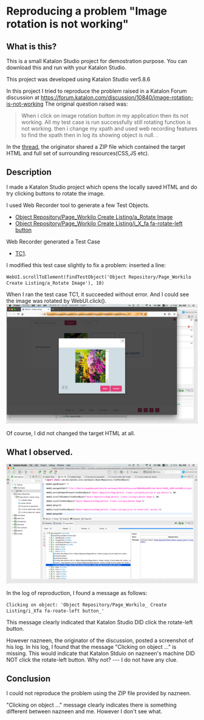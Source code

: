 Reproducing a problem "Image rotation is not working"
=======

## What is this?

This is a small Katalon Studio project for demostration purpose.
You can download this and run with your Katalon Studio.

This project was developed using Katalon Studio ver5.8.6

In this project I tried to reproduce the problem raised in a Katalon Forum
discussion at https://forum.katalon.com/discussion/10840/image-rotation-is-not-working
The original question raised was:
>When i click on image rotation button in my application then its not working. All my test case is run successfully still rotating function is not working. then i change my xpath and used web recording features to find the xpath then in log its showing object is null. .

In the [thread](https://forum.katalon.com/discussion/10840/image-rotation-is-not-working), the originator shared a ZIP file which contained the target HTML and full set of surrounding resources(CSS,JS etc).

## Description

I made a Katalon Studio project which opens the locally saved HTML and do try clicking buttons to rotate the image.

I used Web Recorder tool to generate a few Test Objects.
- [Object Repository/Page_Workilo Create Listing/a_Rotate Image](https://github.com/kazurayam/KatalonDiscussion10840/blob/master/Object%20Repository/Page_Workilo%20%20Create%20Listing/a_Rotate%20Image.rs)
- [Object Repository/Page_Workilo Create Listing/i_X_fa fa-rotate-left button](https://github.com/kazurayam/KatalonDiscussion10840/blob/master/Object%20Repository/Page_Workilo%20%20Create%20Listing/i_X_fa%20fa-rotate-left%20%20button_.rs)

Web Recorder generated a Test Case
- [TC1](https://github.com/kazurayam/KatalonDiscussion10840/blob/master/Scripts/TC1/Script1543022546931.groovy).

I modified this test case slightly to fix a problem: inserted a line:
```
WebUI.scrollToElement(findTestObject('Object Repository/Page_Workilo  Create Listing/a_Rotate Image'), 10)

```

When I ran the test case TC1, it succeeded without error. And I could see the image was rotated by WebUI.click().
![image was roated](docs/images/screenshot2018-11-24_11.04.59.png)

Of course, I did not changed the target HTML at all.

## What I observed.

![logview](docs/images/screenshot2018-11-24_11.14.11.png)

In the log of reproduction, I found a message as follows:
```
Clicking on object: 'Object Repository/Page_Workilo_ Create Listing/i_Xfa fa-roate-left button_'

```

This message clearly indicated that Katalon Studio DID click the rotate-left button.

However nazneen, the originator of the discussion, posted a screenshot of his log. In his log, I found that the message "Clicking on object ..." is missing. This would indicate that Katalon Stduio on nazneen's machine DID NOT click the rotate-left button. Why not? --- I do not have any clue.

## Conclusion

I could not reproduce the problem using the ZIP file provided by nazneen.

"Clicking on object ..." message clearly indicates there is something different between nazneen and me. However I don't see what.
